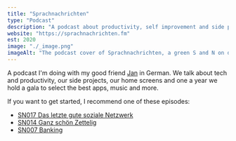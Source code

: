 ```yaml
---
title: "Sprachnachrichten"
type: "Podcast"
description: "A podcast about productivity, self improvement and side projects"
website: "https://sprachnachrichten.fm"
est: 2020
image: "./_image.png"
imageAlt: "The podcast cover of Sprachnachrichten, a green S and N on dark background."
---
```


A podcast I'm doing with my good friend [Jan](https://jan.work) in German.
We talk about tech and productivity, our side projects, our home screens and one a year we hold a gala to select the best apps, music and more.

If you want to get started, I recommend one of these episodes:

* [SN017 Das letzte gute soziale Netzwerk](https://sprachnachrichten.fm/episoden/17)
* [SN014 Ganz schön Zettelig](https://sprachnachrichten.fm/episoden/14)
* [SN007 Banking](https://sprachnachrichten.fm/episoden/7)
